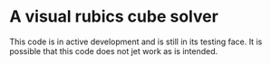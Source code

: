 # A visual rubics cube solver

This code is in active development and is still in its testing face. 
It is possible that this code does not jet work as is intended. 
